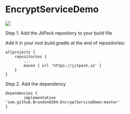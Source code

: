 # EncryptServiceDemo
[![](https://jitpack.io/v/Brandon0204/EncryptServiceDemo.svg)](https://jitpack.io/#Brandon0204/EncryptServiceDemo)

Step 1. Add the JitPack repository to your build file

Add it in your root build.gradle at the end of repositories:

	allprojects {
		repositories {
			...
			maven { url 'https://jitpack.io' }
		}
	}
Step 2. Add the dependency

	dependencies {
	        implementation 'com.github.Brandon0204:EncryptServiceDemo:master'
	}